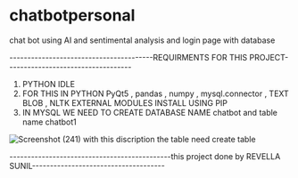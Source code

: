 # chatbotpersonal
chat bot using AI and sentimental analysis and login page with database
    
    
    
    
----------------------------------------REQUIRMENTS FOR THIS PROJECT-----------------------------------
  1. PYTHON IDLE 
  2. FOR THIS IN PYTHON PyQt5 , pandas , numpy , mysql.connector , TEXT BLOB , NLTK EXTERNAL MODULES INSTALL USING PIP
  3. IN MYSQL WE NEED TO CREATE DATABASE NAME chatbot and table name chatbot1
 
![Screenshot (241)](https://user-images.githubusercontent.com/91406189/144801648-52fccf0b-f302-4fa7-baad-9c9904557da5.png)
with this discription the table need create table



---------------------------------------------this project done by REVELLA SUNIL-------------------------------------
